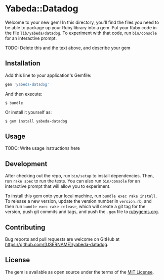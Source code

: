 # Yabeda::Datadog

Welcome to your new gem! In this directory, you'll find the files you need to be able to package up your Ruby library into a gem. Put your Ruby code in the file `lib/yabeda/datadog`. To experiment with that code, run `bin/console` for an interactive prompt.

TODO: Delete this and the text above, and describe your gem

## Installation

Add this line to your application's Gemfile:

```ruby
gem 'yabeda-datadog'
```

And then execute:

    $ bundle

Or install it yourself as:

    $ gem install yabeda-datadog

## Usage

TODO: Write usage instructions here

## Development

After checking out the repo, run `bin/setup` to install dependencies. Then, run `rake spec` to run the tests. You can also run `bin/console` for an interactive prompt that will allow you to experiment.

To install this gem onto your local machine, run `bundle exec rake install`. To release a new version, update the version number in `version.rb`, and then run `bundle exec rake release`, which will create a git tag for the version, push git commits and tags, and push the `.gem` file to [rubygems.org](https://rubygems.org).

## Contributing

Bug reports and pull requests are welcome on GitHub at https://github.com/[USERNAME]/yabeda-datadog.

## License

The gem is available as open source under the terms of the [MIT License](https://opensource.org/licenses/MIT).
